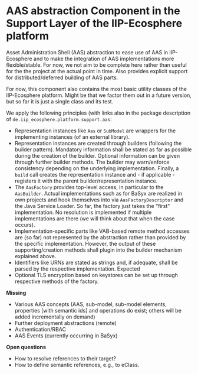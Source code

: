 # AAS abstraction Component in the Support Layer of the IIP-Ecosphere platform

Asset Administration Shell (AAS) abstraction to ease use of AAS in IIP-Ecosphere and to make the integration
of AAS implementations more flexible/stable. For now, we not aim to be complete here rather than useful for the the 
project at the actual point in time. Also provides explicit support for distributed/deferred building of AAS parts.

For now, this component also contains the most basic utility classes of the 
IIP-Ecosphere platform. Might be that we factor them out in a future version, but so far it is just a single class
and its test.

We apply the following principles (with links also in the package description of ``de.iip_ecosphere.platform.support.aas``:
 - Representation instances like ``Aas`` or ``SubModel`` are wrappers for the implementing instances (of an external library).
 - Representation instances are created through builders (following the builder pattern). Mandatory information shall be stated as far as possible during the creation of the builder. Optional information can be given through further builder methods. The builder may warn/enforce consistency depending on the underlying implementation. Finally, a ``build`` call creates the representation instance and - if applicable - registers it with the parent builder/representation instance.
 - The ``AasFactory`` provides top-level access, in particular to the ``AasBuilder``. Actual implementations such as for BaSyx are realized in own projects and hook themselves into via ``AasFactoryDescriptor`` and the Java Service Loader. So far, the factory just takes the "first" implementation. No resolution is implemented if multiple implementations are there (we will think about that when the case occurs).
 - Implementation-specific parts like VAB-based remote method accesses are (so far) not represented by the abstraction rather than provided by the specific implementation. However, the output of these supporting/creation methods shall plugin into the builder mechanism explained above.
 - Identifiers like URNs are stated as strings and, if adequate, shall be parsed by the respective implementation. Expected 
 - Optional TLS encryption based on keystores can be set up through respective methods of the factory.
 
**Missing**
- Various AAS concepts (AAS, sub-model, sub-model elements, properties [with semantic ids] and operations do exist; others will be added incrementally on demand)
- Further deployment abstractions (remote)
- Authentication/RBAC
- AAS Events (currently occurring in BaSyx)

**Open questions**
- How to resolve references to their target?
- How to define semantic references, e.g., to eClass.
